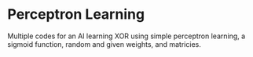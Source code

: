 # Perceptron Learning
Multiple codes for an AI learning XOR using simple perceptron learning, a sigmoid function, random and given weights, and matricies. 
